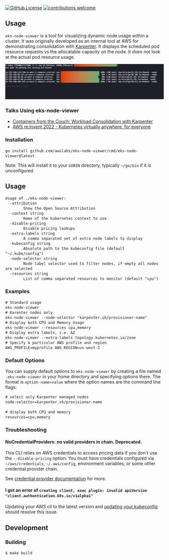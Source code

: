 [![GitHub License](https://img.shields.io/badge/License-Apache%202.0-ff69b4.svg)](https://github.com/awslabs/eks-node-viewer/blob/main/LICENSE)
[![contributions welcome](https://img.shields.io/badge/contributions-welcome-brightgreen.svg?style=flat)](https://github.com/awslabs/eks-node-viewer/issues)

## Usage

`eks-node-viewer` is a tool for visualizing dynamic node usage within a cluster.  It was originally developed as an internal tool at AWS for demonstrating consolidation with [Karpenter](https://karpenter.sh/).  It displays the scheduled pod resource requests vs the allocatable capacity on the node.  It *does not* look at the actual pod resource usage.

![](./.static/screenshot.png)

### Talks Using eks-node-viewer

- [Containers from the Couch: Workload Consolidation with Karpenter](https://www.youtube.com/watch?v=BnksdJ3oOEs)
- [AWS re:Invent 2022 - Kubernetes virtually anywhere, for everyone](https://www.youtube.com/watch?v=OB7IZolZk78)

### Installation

```shell
go install github.com/awslabs/eks-node-viewer/cmd/eks-node-viewer@latest
```

Note: This will install it to your `GOBIN` directory, typically `~/go/bin` if it is unconfigured.

## Usage
```shell
Usage of ./eks-node-viewer:
  -attribution
    	Show the Open Source Attribution
  -context string
    	Name of the kubernetes context to use
  -disable-pricing
    	Disable pricing lookups
  -extra-labels string
    	A comma separated set of extra node labels to display
  -kubeconfig string
    	Absolute path to the kubeconfig file (default "~/.kube/config")
  -node-selector string
    	Node label selector used to filter nodes, if empty all nodes are selected
  -resources string
    	List of comma separated resources to monitor (default "cpu")
```

### Examples
```shell
# Standard usage
eks-node-viewer
# Karenter nodes only
eks-node-viewer --node-selector "karpenter.sh/provisioner-name"
# Display both CPU and Memory Usage
eks-node-viewer --resources cpu,memory
# Display extra labels, i.e. AZ
eks-node-viewer --extra-labels topology.kubernetes.io/zone
# Specify a particular AWS profile and region
AWS_PROFILE=myprofile AWS_REGION=us-west-2
```


### Default Options
You can supply default options to `eks-node-viewer` by creating a file named `.eks-node-viewer` in your home directory and specifying
options there. The format is `option-name=value` where the option names are the command line flags:
```text
# select only Karpenter managed nodes
node-selector=karpenter.sh/provisioner-name

# display both CPU and memory
resources=cpu,memory
```


### Troubleshooting

#### NoCredentialProviders: no valid providers in chain. Deprecated.

This CLI relies on AWS credentials to access pricing data if you don't use the `--disable-pricing` option. You must have credentials configured via `~/aws/credentials`, `~/.aws/config`, environment variables, or some other credential provider chain.

See [credential provider documentation](https://docs.aws.amazon.com/sdk-for-go/api/aws/session/) for more.

#### I get an error of `creating client, exec plugin: invalid apiVersion "client.authentication.k8s.io/v1alpha1"`

Updating your AWS cli to the latest version and [updating your kubeconfig](https://docs.aws.amazon.com/cli/latest/reference/eks/update-kubeconfig.html) should resolve this issue.

## Development

### Building
```shell
$ make build
```
